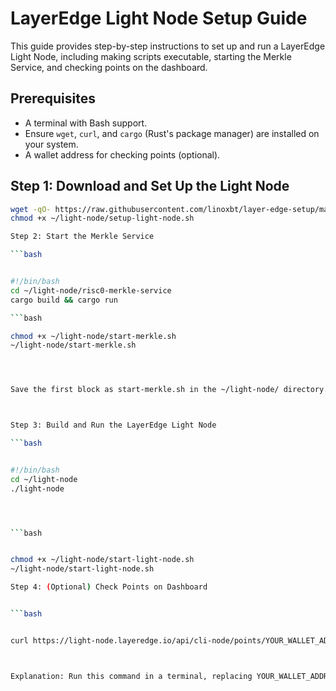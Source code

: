 # LayerEdge Light Node Setup Guide
This guide provides step-by-step instructions to set up and run a LayerEdge Light Node, including making scripts executable, starting the Merkle Service, and checking points on the dashboard.

## Prerequisites
- A terminal with Bash support.
- Ensure `wget`, `curl`, and `cargo` (Rust's package manager) are installed on your system.
- A wallet address for checking points (optional).

## Step 1: Download and Set Up the Light Node
```bash
wget -qO- https://raw.githubusercontent.com/linoxbt/layer-edge-setup/main/setup.sh | bash
chmod +x ~/light-node/setup-light-node.sh

Step 2: Start the Merkle Service

```bash


#!/bin/bash
cd ~/light-node/risc0-merkle-service
cargo build && cargo run

```bash

chmod +x ~/light-node/start-merkle.sh
~/light-node/start-merkle.sh




Save the first block as start-merkle.sh in the ~/light-node/ directory. Then run the second block in your terminal: the first line makes it executable, and the second starts it in a separate terminal. This builds and runs the Merkle Service.



Step 3: Build and Run the LayerEdge Light Node

```bash


#!/bin/bash
cd ~/light-node
./light-node




```bash


chmod +x ~/light-node/start-light-node.sh
~/light-node/start-light-node.sh

Step 4: (Optional) Check Points on Dashboard


```bash


curl https://light-node.layeredge.io/api/cli-node/points/YOUR_WALLET_ADDRESS



Explanation: Run this command in a terminal, replacing YOUR_WALLET_ADDRESS with your actual wallet address, to check your points via the LayerEdge API.






